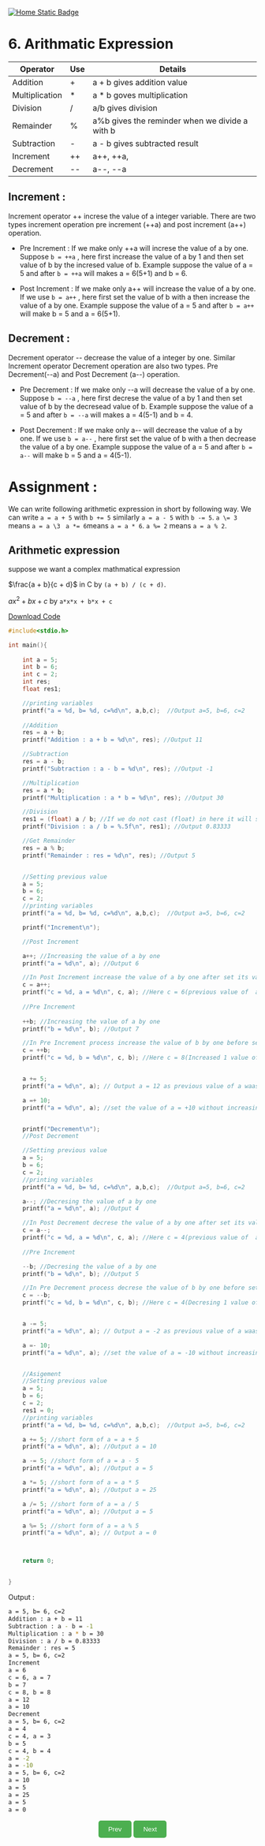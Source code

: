 [![Home Static Badge](https://img.shields.io/badge/%F0%9F%8F%A0-Home-maker?style=plastic&labelColor=grey&color=black)
](https://baponkar.github.io/Learning-C)


# 6. Arithmatic Expression



| Operator       | Use | Details                                        |
|----------------|-----|------------------------------------------------|
| Addition       | +   |a + b gives addition value                      |
| Multiplication | *   | a * b goves multiplication                     |
| Division       | /   | a/b gives division                             |
| Remainder      | %   | a%b gives the reminder when we divide a with b |
| Subtraction    | -   | a - b gives subtracted result                  |
| Increment      | ++  | a++, ++a,                                      |
| Decrement      | --  | a--, --a                                       |

## Increment :
Increment operator ++ increse the value of a integer variable. There are two types increment operation pre increment (++a) and post increment (a++) operation.

-  Pre Increment : If we make only ++a will increse the value of a by one. Suppose `b = ++a` , here first increase  the value of a by 1 and then set value of b by the incresed value of b. Example suppose the value of a = 5 and after `b = ++a` will makes a = 6(5+1) and b = 6.

- Post Increment : If we make only a++ will increase the value of a by one. If we use `b = a++` , here first set the value of b with a then increase the value of a by one. Example suppose the value of a = 5 and after `b = a++` will make b = 5 and a = 6(5+1).

## Decrement :
Decrement operator -- decrease the value of a integer by one. Similar Increment operator Decrement operation are also two types. Pre Decrement(--a) and Post Decrement (a--) operation.

-  Pre Decrement  : If we make only --a will decrease the value of a by one. Suppose `b = --a` , here first decrese the value of a by 1 and then set value of b by the decresead value of b. Example suppose the value of a = 5 and after `b = --a` will makes a = 4(5-1) and b = 4.

- Post Decrement  : If we make only a-- will decrease the value of a by one. If we use `b = a--` , here first set the value of b with a then decrease the value of a by one. Example suppose the value of a = 5 and after `b = a--` will make b = 5 and a = 4(5-1).

# Assignment :
We can write following arithmetic expression in short by following way.
We can write `a = a + 5` with `b += 5` similarly `a = a - 5` with `b -= 5`.
`a \= 3` means `a = a \3 `
`a *= 6`means `a = a * 6`.
`a %= 2` means `a = a % 2`.


## Arithmetic expression
 suppose we want a complex mathmatical expression

 $\frac{a + b}{c + d}$ in C by `(a + b) / (c + d)`.

 $ax^2 + bx + c$  by `a*x*x + b*x + c`

[Download Code](./code/arithmatic_operation.c)



```c
#include<stdio.h>

int main(){
	
	int a = 5;
	int b = 6;
	int c = 2;
	int res;
	float res1;

	//printing variables
	printf("a = %d, b= %d, c=%d\n", a,b,c);	 //Output a=5, b=6, c=2
	
	//Addition
	res = a + b;
	printf("Addition : a + b = %d\n", res); //Output 11

	//Subtraction
	res = a - b;
	printf("Subtraction : a - b = %d\n", res); //Output -1

	//Multiplication
	res = a * b;
	printf("Multiplication : a * b = %d\n", res); //Output 30

	//Division
	res1 = (float) a / b; //If we do not cast (float) in here it will show 0.00000 instead of  0.83333
	printf("Division : a / b = %.5f\n", res1); //Output 0.83333

	//Get Remainder
	res = a % b;
	printf("Remainder : res = %d\n", res); //Output 5


	//Setting previous value
	a = 5;
	b = 6;
	c = 2;
	//printing variables
	printf("a = %d, b= %d, c=%d\n", a,b,c);	 //Output a=5, b=6, c=2

	printf("Increment\n");

	//Post Increment 

	a++; //Increasing the value of a by one
	printf("a = %d\n", a); //Output 6

	//In Post Increment increase the value of a by one after set its value with c
	c = a++;
	printf("c = %d, a = %d\n", c, a); //Here c = 6(previous value of  a)
	
	//Pre Increment
	
	++b; //Increasing the value of a by one
	printf("b = %d\n", b); //Output 7

	//In Pre Increment process increase the value of b by one before set its value to b
	c = ++b;
	printf("c = %d, b = %d\n", c, b); //Here c = 8(Increased 1 value of b)


	a += 5;
	printf("a = %d\n", a); // Output a = 12 as previous value of a waas 5

	a =+ 10;
	printf("a = %d\n", a); //set the value of a = +10 without increasing 10 from its previous value


	printf("Decrement\n");
	//Post Decrement

	//Setting previous value
	a = 5;
	b = 6;
	c = 2;
	//printing variables
	printf("a = %d, b= %d, c=%d\n", a,b,c);	 //Output a=5, b=6, c=2

	a--; //Decresing the value of a by one
	printf("a = %d\n", a); //Output 4

	//In Post Decrement decrese the value of a by one after set its value with c
	c = a--;
	printf("c = %d, a = %d\n", c, a); //Here c = 4(previous value of  a)
	
	//Pre Increment

	--b; //Decresing the value of a by one
	printf("b = %d\n", b); //Output 5

	//In Pre Decrement process decrese the value of b by one before set its value to b
	c = --b;
	printf("c = %d, b = %d\n", c, b); //Here c = 4(Decresing 1 value of b)


	a -= 5;
	printf("a = %d\n", a); // Output a = -2 as previous value of a waas 5

	a =- 10;
	printf("a = %d\n", a); //set the value of a = -10 without increasing 10 from its previous value


	//Asigement
	//Setting previous value
	a = 5;
	b = 6;
	c = 2;
	res1 = 0;
	//printing variables
	printf("a = %d, b= %d, c=%d\n", a,b,c);	 //Output a=5, b=6, c=2

	a += 5; //short form of a = a + 5
	printf("a = %d\n", a); //Output a = 10

	a -= 5; //short form of a = a - 5
	printf("a = %d\n", a); //Output a = 5

	a *= 5; //short form of a = a * 5
	printf("a = %d\n", a); //Output a = 25

	a /= 5; //short form of a = a / 5
	printf("a = %d\n", a); //Output a = 5

	a %= 5; //short form of a = a % 5
	printf("a = %d\n", a); // Output a = 0



	return 0;


}

```

Output :

```bash
a = 5, b= 6, c=2
Addition : a + b = 11
Subtraction : a - b = -1
Multiplication : a * b = 30
Division : a / b = 0.83333
Remainder : res = 5
a = 5, b= 6, c=2
Increment
a = 6
c = 6, a = 7
b = 7
c = 8, b = 8
a = 12
a = 10
Decrement
a = 5, b= 6, c=2
a = 4
c = 4, a = 3
b = 5
c = 4, b = 4
a = -2
a = -10
a = 5, b= 6, c=2
a = 10
a = 5
a = 25
a = 5
a = 0
```


<div style="text-align: center;">
    <button type="button" onclick="window.location.href='https://baponkar.github.io/Learning-C/Comments/Comments';" style="background-color: #4CAF50; color: white; padding: 10px 20px; border: none; border-radius: 5px; cursor: pointer;">
       Prev
    </button>
     <button type="button" onclick="window.location.href='https://baponkar.github.io/Learning-C/Input-and-Output/Input-and-Output';" style="background-color: #4CAF50; color: white; padding: 10px 20px; border: none; border-radius: 5px; cursor: pointer;">
       Next
    </button>
</div>